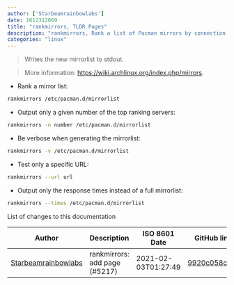 ```yaml
---
author: ['Starbeamrainbowlabs']
date: 1612312069
title: "rankmirrors, TLDR Pages"
description: "rankmirrors, Rank a list of Pacman mirrors by connection and opening speed."
categories: "linux"
---
```

> Writes the new mirrorlist to stdout.

> More information: <https://wiki.archlinux.org/index.php/mirrors>.

- Rank a mirror list:

```bash
rankmirrors /etc/pacman.d/mirrorlist
```

- Output only a given number of the top ranking servers:

```bash
rankmirrors -n number /etc/pacman.d/mirrorlist
```

- Be verbose when generating the mirrorlist:

```bash
rankmirrors -v /etc/pacman.d/mirrorlist
```

- Test only a specific URL:

```bash
rankmirrors --url url
```

- Output only the response times instead of a full mirrorlist:

```bash
rankmirrors --times /etc/pacman.d/mirrorlist
```
List of changes to this documentation


Author | Description | ISO 8601 Date | GitHub link
------|-----|-----|-----
[Starbeamrainbowlabs](mailto:sbrl@starbeamrainbowlabs.com) | rankmirrors: add page (#5217) | 2021-02-03T01:27:49 | [9920c058caaa](https://github.com/tldr-pages/tldr/commit/9920c058caaa5f9a789eba3c27d24099260ea3c2)

